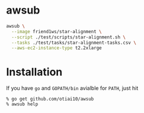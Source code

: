 # awsub

```sh
awsub \
  --image friend1ws/star-alignment \
  --script ./test/scripts/star-alignment.sh \
  --tasks ./test/tasks/star-alignment-tasks.csv \
  --aws-ec2-instance-type t2.2xlarge
```

# Installation

If you have `go` and `GOPATH/bin` avialble for `PATH`, just hit

```
% go get github.com/otiai10/awsub
% awsub help
```
